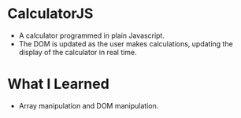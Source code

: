 # CalculatorJS
- A calculator programmed in plain Javascript. 
- The DOM is updated as the user makes calculations, updating the display of the calculator in real time.

# What I Learned
- Array manipulation and DOM manipulation.  
